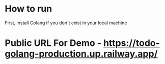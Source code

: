 # How to run
First, install Golang if you don't exist in your local machine

# Public URL For Demo - https://todo-golang-production.up.railway.app/

